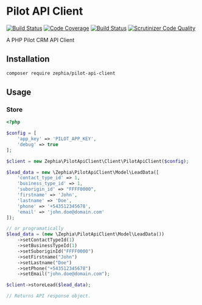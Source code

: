 # Pilot API Client

[![Build Status](https://travis-ci.org/zephia/pilot-api-client.svg?branch=master)](https://travis-ci.org/zephia/pilot-api-client)
[![Code Coverage](https://scrutinizer-ci.com/g/zephia/pilot-api-client/badges/coverage.png?b=master)](https://scrutinizer-ci.com/g/zephia/pilot-api-client/?branch=master)
[![Build Status](https://scrutinizer-ci.com/g/zephia/pilot-api-client/badges/build.png?b=master)](https://scrutinizer-ci.com/g/zephia/pilot-api-client/build-status/master)
[![Scrutinizer Code Quality](https://scrutinizer-ci.com/g/zephia/pilot-api-client/badges/quality-score.png?b=master)](https://scrutinizer-ci.com/g/zephia/pilot-api-client/?branch=master)

A PHP Pilot CRM API Client

## Installation

```bash
composer require zephia/pilot-api-client
```

## Usage

### Store

```php
<?php

$config = [
    'app_key' => 'PILOT_APP_KEY',
    'debug' => true
];

$client = new Zephia\PilotApiClient\Client\PilotApiClient($config);

$lead_data = new \Zephia\PilotApiClient\Model\LeadData([
    'contact_type_id' => 1,
    'business_type_id' => 1,
    'suborigin_id' => "FFFF0000",
    'firstname' => 'John',
    'lastname' => 'Doe',
    'phone' => '+543512345678',
    'email' => 'john.doe@domain.com'
]);

// or programatically
$lead_data = (new \Zephia\PilotApiClient\Model\LeadData())
    ->setContactTypeId(1)
    ->setBusinessTypeId(1)
    ->setSuboriginId("FFFF0000")
    ->setFirstname("John")
    ->setLastname("Doe")
    ->setPhone("+543512345678")
    ->setEmail("john.doe@domain.com");

$client->storeLead($lead_data);

// Returns API response object.
```
